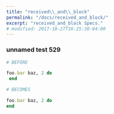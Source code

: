 ```yaml
---
title: "received\\_and\\_block"
permalink: "/docs/received_and_block/"
excerpt: "received_and_block Specs."
# modified: 2017-10-27T16:25:30-04:00
---
```

### unnamed test 529
```ruby
# BEFORE

foo.bar baz, 2 do 
 end

```
```ruby
# BECOMES

foo.bar baz, 2 do
end
```
